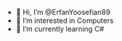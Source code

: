 - 👋 Hi, I’m @ErfanYoosefian89
- 👀 I’m interested in Computers
- 🌱 I’m currently learning C#

<!---
ErfanYoosefian89/ErfanYoosefian89 is a ✨ special ✨ repository because its `README.md` (this file) appears on your GitHub profile.
You can click the Preview link to take a look at your changes.
--->
